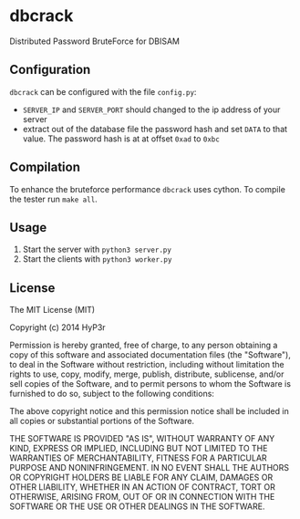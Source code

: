 # dbcrack
Distributed Password BruteForce for DBISAM

## Configuration
`dbcrack` can be configured with the file `config.py`:
- `SERVER_IP` and `SERVER_PORT` should changed to the ip address of your server
- extract out of the database file the password hash and set `DATA` to that
  value. The password hash is at at offset `0xad` to `0xbc`

## Compilation
To enhance the bruteforce performance `dbcrack` uses cython. To compile the
tester run `make all`.
 
## Usage
1. Start the server with `python3 server.py`
2. Start the clients with `python3 worker.py`

## License
The MIT License (MIT)

Copyright (c) 2014 HyP3r

Permission is hereby granted, free of charge, to any person obtaining a copy
of this software and associated documentation files (the "Software"), to deal
in the Software without restriction, including without limitation the rights
to use, copy, modify, merge, publish, distribute, sublicense, and/or sell
copies of the Software, and to permit persons to whom the Software is
furnished to do so, subject to the following conditions:

The above copyright notice and this permission notice shall be included in
all copies or substantial portions of the Software.

THE SOFTWARE IS PROVIDED "AS IS", WITHOUT WARRANTY OF ANY KIND, EXPRESS OR
IMPLIED, INCLUDING BUT NOT LIMITED TO THE WARRANTIES OF MERCHANTABILITY,
FITNESS FOR A PARTICULAR PURPOSE AND NONINFRINGEMENT. IN NO EVENT SHALL THE
AUTHORS OR COPYRIGHT HOLDERS BE LIABLE FOR ANY CLAIM, DAMAGES OR OTHER
LIABILITY, WHETHER IN AN ACTION OF CONTRACT, TORT OR OTHERWISE, ARISING FROM,
OUT OF OR IN CONNECTION WITH THE SOFTWARE OR THE USE OR OTHER DEALINGS IN
THE SOFTWARE.
